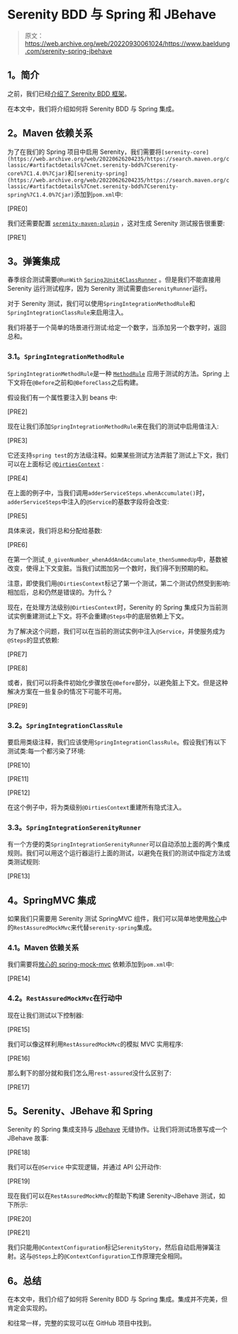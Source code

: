 # Serenity BDD 与 Spring 和 JBehave

> 原文：<https://web.archive.org/web/20220930061024/https://www.baeldung.com/serenity-spring-jbehave>

## **1。简介**

之前，我们已经[介绍了 Serenity BDD 框架](/web/20220626204235/https://www.baeldung.com/serenity-bdd)。

在本文中，我们将介绍如何将 Serenity BDD 与 Spring 集成。

## **2。Maven 依赖关系**

为了在我们的 Spring 项目中启用 Serenity，我们需要将`[serenity-core](https://web.archive.org/web/20220626204235/https://search.maven.org/classic/#artifactdetails%7Cnet.serenity-bdd%7Cserenity-core%7C1.4.0%7Cjar)`和`[serenity-spring](https://web.archive.org/web/20220626204235/https://search.maven.org/classic/#artifactdetails%7Cnet.serenity-bdd%7Cserenity-spring%7C1.4.0%7Cjar)`添加到`pom.xml`中:

[PRE0]

我们还需要配置 [`serenity-maven-plugin`](https://web.archive.org/web/20220626204235/https://search.maven.org/classic/#artifactdetails%7Cnet.serenity-bdd.maven.plugins%7Cserenity-maven-plugin%7C1.4.0%7Cjar) ，这对生成 Serenity 测试报告很重要:

[PRE1]

## **3。弹簧集成**

春季综合测试需要`@RunWith` [`SpringJUnit4ClassRunner`](https://web.archive.org/web/20220626204235/https://docs.spring.io/spring/docs/current/javadoc-api/org/springframework/test/context/junit4/SpringJUnit4ClassRunner.html) 。但是我们不能直接用 Serenity 运行测试程序，因为 Serenity 测试需要由`SerenityRunner`运行。

对于 Serenity 测试，我们可以使用`SpringIntegrationMethodRule`和`SpringIntegrationClassRule`来启用注入。

我们将基于一个简单的场景进行测试:给定一个数字，当添加另一个数字时，返回总和。

### **3.1。`SpringIntegrationMethodRule`**

`SpringIntegrationMethodRule`是一种 [`MethodRule`](https://web.archive.org/web/20220626204235/http://junit.org/junit4/javadoc/4.12/org/junit/rules/MethodRule.html) 应用于测试的方法。Spring 上下文将在`@Before`之前和`@BeforeClass`之后构建。

假设我们有一个属性要注入到 beans 中:

[PRE2]

现在让我们添加`SpringIntegrationMethodRule`来在我们的测试中启用值注入:

[PRE3]

它还支持`spring test`的方法级注释。如果某些测试方法弄脏了测试上下文，我们可以在上面标记 [`@DirtiesContext`](https://web.archive.org/web/20220626204235/https://docs.spring.io/spring/docs/current/javadoc-api/org/springframework/test/annotation/DirtiesContext.html) :

[PRE4]

在上面的例子中，当我们调用`adderServiceSteps.whenAccumulate()`时，`adderServiceSteps`中注入的`@Service`的基数字段将会改变:

[PRE5]

具体来说，我们将总和分配给基数:

[PRE6]

在第一个测试`_0_givenNumber_whenAddAndAccumulate_thenSummedUp`中，基数被改变，使得上下文变脏。当我们试图加另一个数时，我们得不到预期的和。

注意，即使我们用`@DirtiesContext`标记了第一个测试，第二个测试仍然受到影响:相加后，总和仍然是错误的。为什么？

现在，在处理方法级别`@DirtiesContext`时，Serenity 的 Spring 集成只为当前测试实例重建测试上下文。将不会重建`@Steps`中的底层依赖上下文。

为了解决这个问题，我们可以在当前的测试实例中注入`@Service`，并使服务成为`@Steps`的显式依赖:

[PRE7]

[PRE8]

或者，我们可以将条件初始化步骤放在`@Before`部分，以避免脏上下文。但是这种解决方案在一些复杂的情况下可能不可用。

[PRE9]

### **3.2。`SpringIntegrationClassRule`**

要启用类级注释，我们应该使用`SpringIntegrationClassRule`。假设我们有以下测试类:每一个都污染了环境:

[PRE10]

[PRE11]

[PRE12]

在这个例子中，将为类级别`@DirtiesContext`重建所有隐式注入。

### **3.3。`SpringIntegrationSerenityRunner`**

有一个方便的类`SpringIntegrationSerenityRunner`可以自动添加上面的两个集成规则。我们可以用这个运行器运行上面的测试，以避免在我们的测试中指定方法或类测试规则:

[PRE13]

## **4。SpringMVC 集成**

如果我们只需要用 Serenity 测试 SpringMVC 组件，我们可以简单地使用[放心](/web/20220626204235/https://www.baeldung.com/rest-assured-tutorial)中的`RestAssuredMockMvc`来代替`serenity-spring`集成。

### **4.1。Maven 依赖关系**

我们需要将[放心的 spring-mock-mvc](https://web.archive.org/web/20220626204235/https://search.maven.org/classic/#artifactdetails%7Cio.rest-assured%7Cspring-mock-mvc%7C3.0.3%7Cjar) 依赖添加到`pom.xml`中:

[PRE14]

### **4.2。`RestAssuredMockMvc`在行动中**

现在让我们测试以下控制器:

[PRE15]

我们可以像这样利用`RestAssuredMockMvc`的模拟 MVC 实用程序:

[PRE16]

那么剩下的部分就和我们怎么用`rest-assured`没什么区别了:

[PRE17]

## **5。Serenity、JBehave 和 Spring**

Serenity 的 Spring 集成支持与 [JBehave](/web/20220626204235/https://www.baeldung.com/jbehave-rest-testing) 无缝协作。让我们将测试场景写成一个 JBehave 故事:

[PRE18]

我们可以在`@Service` 中实现逻辑，并通过 API 公开动作:

[PRE19]

现在我们可以在`RestAssuredMockMvc`的帮助下构建 Serenity-JBehave 测试，如下所示:

[PRE20]

[PRE21]

我们只能用`@ContextConfiguration`标记`SerenityStory`，然后自动启用弹簧注射。这与`@Steps`上的`@ContextConfiguration`工作原理完全相同。

## **6。总结**

在本文中，我们介绍了如何将 Serenity BDD 与 Spring 集成。集成并不完美，但肯定会实现的。

和往常一样，完整的实现可以在 GitHub 项目中找到。